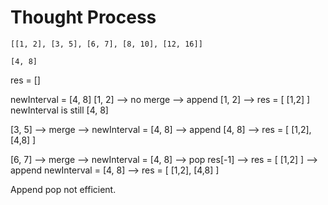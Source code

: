 # Thought Process
```
[[1, 2], [3, 5], [6, 7], [8, 10], [12, 16]]

[4, 8]
```
res = []

newInterval = [4, 8]
[1, 2] --> no merge --> append [1, 2] --> res = [ [1,2] ]
newInterval is still [4, 8]



[3, 5] --> merge --> newInterval = [4, 8] --> append [4, 8] --> res = [ [1,2], [4,8] ]

[6, 7] --> merge --> newInterval = [4, 8] --> pop res[-1] --> res = [ [1,2] ] --> append newInterval = [4, 8] --> res = [ [1,2], [4,8] ]

Append pop not efficient.